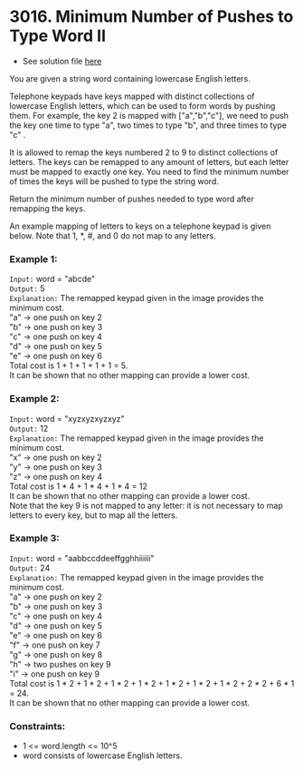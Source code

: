 # 3016. Minimum Number of Pushes to Type Word II

- See solution file [here](./solution.cpp)

You are given a string word containing lowercase English letters.

Telephone keypads have keys mapped with distinct collections of lowercase English letters,
which can be used to form words by pushing them. For example, the key 2 is mapped with
["a","b","c"], we need to push the key one time to type "a", two times to type "b", and
three times to type "c" .

It is allowed to remap the keys numbered 2 to 9 to distinct collections of letters. The
keys can be remapped to any amount of letters, but each letter must be mapped to exactly
one key. You need to find the minimum number of times the keys will be pushed to type
the string word.

Return the minimum number of pushes needed to type word after remapping the keys.

An example mapping of letters to keys on a telephone keypad is given below. Note that
1, *, #, and 0 do not map to any letters.

### Example 1:

`Input:` word = "abcde"  
`Output:` 5  
`Explanation:` The remapped keypad given in the image provides the minimum cost.  
"a" -> one push on key 2  
"b" -> one push on key 3  
"c" -> one push on key 4  
"d" -> one push on key 5  
"e" -> one push on key 6  
Total cost is 1 + 1 + 1 + 1 + 1 = 5.  
It can be shown that no other mapping can provide a lower cost.  

### Example 2:

`Input:` word = "xyzxyzxyzxyz"  
`Output:` 12  
`Explanation:` The remapped keypad given in the image provides the minimum cost.  
"x" -> one push on key 2  
"y" -> one push on key 3  
"z" -> one push on key 4  
Total cost is 1 * 4 + 1 * 4 + 1 * 4 = 12  
It can be shown that no other mapping can provide a lower cost.  
Note that the key 9 is not mapped to any letter: it is not necessary to map letters to
every key, but to map all the letters.

### Example 3:

`Input:` word = "aabbccddeeffgghhiiiiii"  
`Output:` 24  
`Explanation:` The remapped keypad given in the image provides the minimum cost.  
"a" -> one push on key 2  
"b" -> one push on key 3   
"c" -> one push on key 4  
"d" -> one push on key 5  
"e" -> one push on key 6   
"f" -> one push on key 7  
"g" -> one push on key 8  
"h" -> two pushes on key 9  
"i" -> one push on key 9  
Total cost is 1 * 2 + 1 * 2 + 1 * 2 + 1 * 2 + 1 * 2 + 1 * 2 + 1 * 2 + 2 * 2 + 6 * 1 = 24.  
It can be shown that no other mapping can provide a lower cost.  
 
### Constraints:

- 1 <= word.length <= 10^5
- word consists of lowercase English letters.
